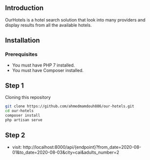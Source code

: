 ## Introduction

OurHotels is a hotel search solution that look into many providers and display results from
all the available hotels.

## Installation

### Prerequisites

* You must have PHP 7 installed. 
* You must have Composer installed.

## Step 1

Cloning this repository

```bash
git clone https://github.com/ahmedmamdouh886/our-hotels.git
cd our-hotels
composer install
php artisan serve
``` 

## Step 2

* visit: http://localhost:8000/api/{endpoint}?from_date=2020-08-01&to_date=2020-08-03&city=cai&adults_number=2